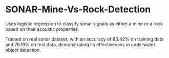 # SONAR-Mine-Vs-Rock-Detection

Uses logistic regression to classify sonar signals as either a mine or a rock based on their acoustic properties.

Trained on real sonar dataset, with an accuracy of 83.42% on training data and 76.19% on test data, demonstrating its effectiveness in underwater object detection.

